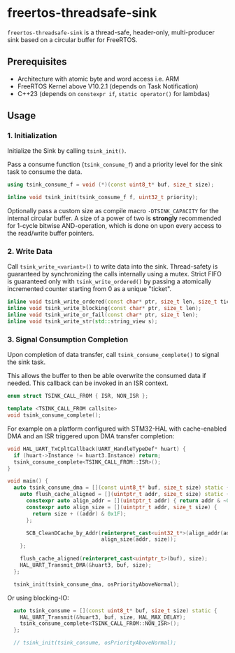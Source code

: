 # freertos-threadsafe-sink

`freertos-threadsafe-sink` is a thread-safe, header-only, multi-producer sink
based on a circular buffer for FreeRTOS.

## Prerequisites

- Architecture with atomic byte and word access i.e. ARM
- FreeRTOS Kernel above V10.2.1 (depends on Task Notification)
- C++23 (depends on `constexpr if`, `static operator()` for lambdas)

## Usage

### 1. Initialization

Initialize the Sink by calling `tsink_init()`.

Pass a consume function (`tsink_consume_f`) and a priority level for the sink
task to consume the data.

```cpp
using tsink_consume_f = void (*)(const uint8_t* buf, size_t size);

inline void tsink_init(tsink_consume_f f, uint32_t priority);
```

Optionally pass a custom size as compile macro `-DTSINK_CAPACITY` for the
internal circular buffer. A size of a power of two is **strongly** recommended
for 1-cycle bitwise AND-operation, which is done on upon every access to the
read/write buffer pointers.

### 2. Write Data

Call `tsink_write_<variant>()` to write data into the sink. Thread-safety is
guaranteed by synchronizing the calls internally using a mutex. Strict FIFO is
guaranteed only with `tsink_write_ordered()` by passing a atomically incremented
counter starting from 0 as a unique "ticket".

```cpp
inline void tsink_write_ordered(const char* ptr, size_t len, size_t ticket);
inline void tsink_write_blocking(const char* ptr, size_t len);
inline void tsink_write_or_fail(const char* ptr, size_t len);
inline void tsink_write_str(std::string_view s);
```

### 3. Signal Consumption Completion

Upon completion of data transfer, call `tsink_consume_complete()` to signal
the sink task.

This allows the buffer to then be able overwrite the consumed data if needed.
This callback can be invoked in an ISR context.

```cpp
enum struct TSINK_CALL_FROM { ISR, NON_ISR };

template <TSINK_CALL_FROM callsite>
void tsink_consume_complete();
```

For example on a platform configured with STM32-HAL with cache-enabled DMA and
an ISR triggered upon DMA transfer completion:

```cpp
void HAL_UART_TxCpltCallback(UART_HandleTypeDef* huart) {
  if (huart->Instance != huart3.Instance) return;
  tsink_consume_complete<TSINK_CALL_FROM::ISR>();
}

void main() {
  auto tsink_consume_dma = [](const uint8_t* buf, size_t size) static {
    auto flush_cache_aligned = [](uintptr_t addr, size_t size) static {
      constexpr auto align_addr = [](uintptr_t addr) { return addr & ~0x1F; };
      constexpr auto align_size = [](uintptr_t addr, size_t size) {
        return size + ((addr) & 0x1F);
      };

      SCB_CleanDCache_by_Addr(reinterpret_cast<uint32_t*>(align_addr(addr)),
                              align_size(addr, size));
    };

    flush_cache_aligned(reinterpret_cast<uintptr_t>(buf), size);
    HAL_UART_Transmit_DMA(&huart3, buf, size);
  };

  tsink_init(tsink_consume_dma, osPriorityAboveNormal);
```

Or using blocking-IO:

```cpp
  auto tsink_consume = [](const uint8_t* buf, size_t size) static {
    HAL_UART_Transmit(&huart3, buf, size, HAL_MAX_DELAY);
    tsink_consume_complete<TSINK_CALL_FROM::NON_ISR>();
  };

  // tsink_init(tsink_consume, osPriorityAboveNormal);
```
